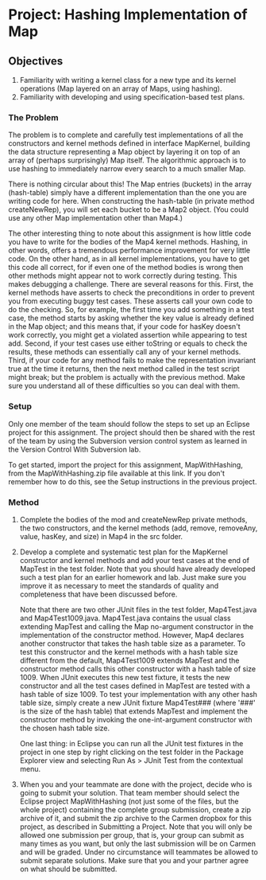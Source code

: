 # Project: Hashing Implementation of Map

## Objectives
1. Familiarity with writing a kernel class for a new type and its kernel operations (Map layered on an array of Maps, using hashing).
2. Familiarity with developing and using specification-based test plans.

### The Problem
The problem is to complete and carefully test implementations of all the constructors and kernel methods defined in interface MapKernel, building the data structure representing a Map object by layering it on top of an array of (perhaps surprisingly) Map itself. The algorithmic approach is to use hashing to immediately narrow every search to a much smaller Map.

There is nothing circular about this! The Map entries (buckets) in the array (hash-table) simply have a different implementation than the one you are writing code for here. When constructing the hash-table (in private method createNewRep), you will set each bucket to be a Map2 object. (You could use any other Map implementation other than Map4.)

The other interesting thing to note about this assignment is how little code you have to write for the bodies of the Map4 kernel methods. Hashing, in other words, offers a tremendous performance improvement for very little code. On the other hand, as in all kernel implementations, you have to get this code all correct, for if even one of the method bodies is wrong then other methods might appear not to work correctly during testing. This makes debugging a challenge. There are several reasons for this. First, the kernel methods have asserts to check the preconditions in order to prevent you from executing buggy test cases. These asserts call your own code to do the checking. So, for example, the first time you add something in a test case, the method starts by asking whether the key value is already defined in the Map object; and this means that, if your code for hasKey doesn't work correctly, you might get a violated assertion while appearing to test add. Second, if your test cases use either toString or equals to check the results, these methods can essentially call any of your kernel methods. Third, if your code for any method fails to make the representation invariant true at the time it returns, then the next method called in the test script might break; but the problem is actually with the previous method. Make sure you understand all of these difficulties so you can deal with them.

### Setup
Only one member of the team should follow the steps to set up an Eclipse project for this assignment. The project should then be shared with the rest of the team by using the Subversion version control system as learned in the Version Control With Subversion lab.

To get started, import the project for this assignment, MapWithHashing, from the MapWithHashing.zip file available at this link. If you don't remember how to do this, see the Setup instructions in the previous project.

### Method
1. Complete the bodies of the mod and createNewRep private methods, the two constructors, and the kernel methods (add, remove, removeAny, value, hasKey, and size) in Map4 in the src folder.
2. Develop a complete and systematic test plan for the MapKernel constructor and kernel methods and add your test cases at the end of MapTest in the test folder. Note that you should have already developed such a test plan for an earlier homework and lab. Just make sure you improve it as necessary to meet the standards of quality and completeness that have been discussed before.

    Note that there are two other JUnit files in the test folder, Map4Test.java and Map4Test1009.java. Map4Test.java contains the usual class extending MapTest and calling the Map no-argument constructor in the implementation of the constructor method. However, Map4 declares another constructor that takes the hash table size as a parameter. To test this constructor and the kernel methods with a hash table size different from the default, Map4Test1009 extends MapTest and the constructor method calls this other constructor with a hash table of size 1009. When JUnit executes this new test fixture, it tests the new constructor and all the test cases defined in MapTest are tested with a hash table of size 1009. To test your implementation with any other hash table size, simply create a new JUnit fixture Map4Test### (where '###' is the size of the hash table) that extends MapTest and implement the constructor method by invoking the one-int-argument constructor with the chosen hash table size.

    One last thing: in Eclipse you can run all the JUnit test fixtures in the project in one step by right clicking on the test folder in the Package Explorer view and selecting Run As > JUnit Test from the contextual menu.

3. When you and your teammate are done with the project, decide who is going to submit your solution. That team member should select the Eclipse project MapWithHashing (not just some of the files, but the whole project) containing the complete group submission, create a zip archive of it, and submit the zip archive to the Carmen dropbox for this project, as described in Submitting a Project. Note that you will only be allowed one submission per group, that is, your group can submit as many times as you want, but only the last submission will be on Carmen and will be graded. Under no circumstance will teammates be allowed to submit separate solutions. Make sure that you and your partner agree on what should be submitted.
